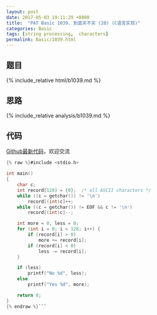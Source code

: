 ```yaml
---
layout: post
date: 2017-05-03 19:11:29 +0800
title:  "PAT Basic 1039. 到底买不买 (20) (C语言实现)"
categories: Basic
tags: [string processing,  characters]
permalink: Basic/1039.html
---
```


## 题目

{% include_relative html/b1039.md %}

## 思路

{% include_relative analysis/b1039.md %}

## 代码

[Github最新代码](https://github.com/OliverLew/PAT/blob/master/PATBasic/1039.c)，欢迎交流

```c
{% raw %}#include <stdio.h>

int main()
{
	char c;
	int record[128] = {0};  /* all ASCII characters */
	while ((c = getchar()) != '\n')
		record[(int)c]++;
	while ((c = getchar()) != EOF && c != '\n')
		record[(int)c]--;

	int more = 0, less = 0;
	for (int i = 0; i < 128; i++) {
		if (record[i] > 0)
			more += record[i];
		if (record[i] < 0)
			less -= record[i];
	}

	if (less)
		printf("No %d", less);
	else
		printf("Yes %d", more);

	return 0;
}
{% endraw %}```